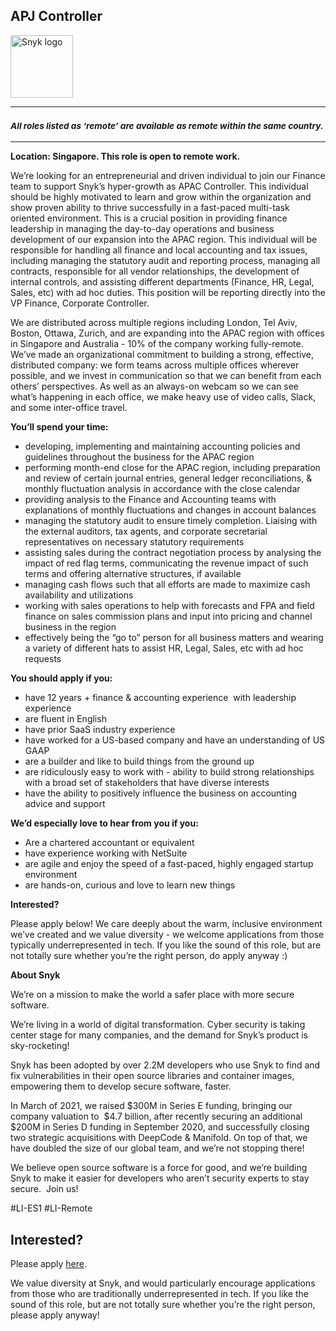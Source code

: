 APJ Controller
---

<img src="https://res.cloudinary.com/snyk/image/upload/v1537345894/press-kit/brand/logo-black.png" width="100" alt="Snyk logo" />

<hr>
<h3><em><strong><sub>All roles listed as ‘remote’ are available as remote within the same country.</sub></strong></em></h3>
<hr>
<p><strong>Location: Singapore. This role is open to remote work.</strong></p>
<p><span style="font-weight: 400;">We’re looking for an entrepreneurial and driven individual to join our Finance team to support Snyk’s hyper-growth as APAC Controller. This individual should be highly motivated to learn and grow within the organization and show proven ability to thrive successfully in a fast-paced multi-task oriented environment. This is a crucial position in providing finance leadership in managing the day-to-day operations and business development of our expansion into the APAC region. This individual will be responsible for handling all finance and local accounting and tax issues, including managing the statutory audit and reporting process, managing all contracts, responsible for all vendor relationships, the development of internal controls, and assisting different departments (Finance, HR, Legal, Sales, etc) with ad hoc duties. This position will be reporting directly into the VP Finance, Corporate Controller.</span></p>
<p><span style="font-weight: 400;">We are distributed across multiple regions including London, Tel Aviv, Boston, Ottawa, Zurich, and are expanding into the APAC region with offices in Singapore and Australia - 10% of the company working fully-remote. We’ve made an organizational commitment to building a strong, effective, distributed company: we form teams across multiple offices wherever possible, and we invest in communication so that we can benefit from each others’ perspectives. As well as an always-on webcam so we can see what’s happening in each office, we make heavy use of video calls, Slack, and some inter-office travel.</span></p>
<p><strong>You’ll spend your time:</strong></p>
<ul>
<li style="font-weight: 400;"><span style="font-weight: 400;">developing, implementing and maintaining accounting policies and guidelines throughout the business for the APAC region</span></li>
<li style="font-weight: 400;"><span style="font-weight: 400;">performing month-end close for the APAC region, including preparation and review of certain journal entries, general ledger reconciliations, &amp; monthly fluctuation analysis in accordance with the close calendar</span></li>
<li style="font-weight: 400;"><span style="font-weight: 400;">providing analysis to the Finance and Accounting teams with explanations of monthly fluctuations and changes in account balances</span></li>
<li style="font-weight: 400;"><span style="font-weight: 400;">managing the statutory audit to ensure timely completion. Liaising with the external auditors, tax agents, and corporate secretarial representatives on necessary statutory requirements</span></li>
<li style="font-weight: 400;"><span style="font-weight: 400;">assisting sales during the contract negotiation process by analysing the impact of red flag terms, communicating the revenue impact of such terms and offering alternative structures, if available</span></li>
<li style="font-weight: 400;"><span style="font-weight: 400;">managing cash flows such that all efforts are made to maximize cash availability and utilizations&nbsp;</span></li>
<li style="font-weight: 400;"><span style="font-weight: 400;">working with sales operations to help with forecasts and FPA and field finance on sales commission plans and input into pricing and channel business in the region</span></li>
<li style="font-weight: 400;"><span style="font-weight: 400;">effectively being the “go to” person for all business matters and wearing a variety of different hats to assist HR, Legal, Sales, etc with ad hoc requests</span></li>
</ul>
<p><strong>You should apply if you:</strong></p>
<ul>
<li style="font-weight: 400;"><span style="font-weight: 400;">have 12 years + finance &amp; accounting experience&nbsp; with leadership experience</span></li>
<li style="font-weight: 400;"><span style="font-weight: 400;">are fluent in English</span></li>
<li style="font-weight: 400;"><span style="font-weight: 400;">have prior SaaS industry experience</span></li>
<li style="font-weight: 400;"><span style="font-weight: 400;">have worked for a US-based company and have an understanding of US GAAP</span></li>
<li style="font-weight: 400;"><span style="font-weight: 400;">are a builder and like to build things from the ground up</span></li>
<li style="font-weight: 400;"><span style="font-weight: 400;">are ridiculously easy to work with - ability to build strong relationships with a broad set of stakeholders that have diverse interests</span></li>
<li style="font-weight: 400;"><span style="font-weight: 400;">have the ability to positively influence the business on accounting advice and support&nbsp;</span></li>
</ul>
<p><strong>We’d especially love to hear from you if you:</strong></p>
<ul>
<li style="font-weight: 400;"><span style="font-weight: 400;">Are a chartered accountant or equivalent</span></li>
<li style="font-weight: 400;"><span style="font-weight: 400;">have experience working with NetSuite</span></li>
<li style="font-weight: 400;"><span style="font-weight: 400;">are agile and enjoy the speed of a fast-paced, highly engaged startup environment</span></li>
<li style="font-weight: 400;"><span style="font-weight: 400;">are hands-on, curious and love to learn new things</span></li>
</ul>
<p><strong>Interested?</strong></p>
<p><span style="font-weight: 400;">Please apply below! We care deeply about the warm, inclusive environment we’ve created and we value diversity - we welcome applications from those typically underrepresented in tech. If you like the sound of this role, but are not totally sure whether you’re the right person, do apply anyway :)</span></p>
<p><strong>About Snyk</strong></p>
<p><span style="font-weight: 400;">We’re on a mission to make the world a safer place with more secure software.</span></p>
<p><span style="font-weight: 400;">We’re living in a world of digital transformation. Cyber security is taking center stage for many companies, and the demand for Snyk’s product is sky-rocketing!&nbsp;</span></p>
<p><span style="font-weight: 400;">Snyk has been adopted by over 2.2M developers who use Snyk to find and fix vulnerabilities in their open source libraries and container images, empowering them to develop secure software, faster.</span></p>
<p><span style="font-weight: 400;">In March of 2021, we raised $300M in Series E funding, bringing our company valuation to&nbsp; $4.7 billion, after recently securing an additional $200M in Series D funding in September 2020, and successfully closing two strategic acquisitions with DeepCode &amp; Manifold. On top of that, we have doubled the size of our global team, and we’re not stopping there!&nbsp;</span></p>
<p><span style="font-weight: 400;">We believe open source software is a force for good, and we’re building Snyk to make it easier for developers who aren’t security experts to stay secure.&nbsp; Join us!</span></p>
<p>#LI-ES1 #LI-Remote</p>

Interested?
---

Please apply [here](https://boards.greenhouse.io/snyk/jobs/5247422002#app).

We value diversity at Snyk, and would particularly encourage applications from those who are traditionally underrepresented in tech.
If you like the sound of this role, but are not totally sure whether you’re the right person, please apply anyway!
